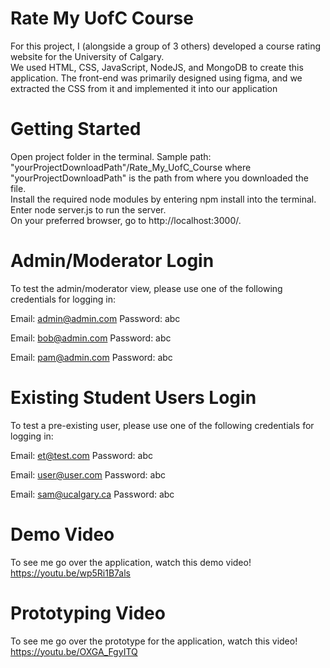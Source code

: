 # Rate My UofC Course


For this project, I (alongside a group of 3 others) developed a course rating website for the University of Calgary. <br />
We used HTML, CSS, JavaScript, NodeJS, and MongoDB to create this application. The front-end was primarily designed using figma, and we extracted the CSS from it and implemented it into our application 

# Getting Started
Open project folder in the terminal. Sample path: "yourProjectDownloadPath"/Rate_My_UofC_Course where "yourProjectDownloadPath" is the path from where you downloaded the file. <br />
Install the required node modules by entering npm install into the terminal. <br />
Enter node server.js to run the server. <br />
On your preferred browser, go to http://localhost:3000/. <br />
# Admin/Moderator Login
To test the admin/moderator view, please use one of the following credentials for logging in:

Email: admin@admin.com
Password: abc

Email: bob@admin.com
Password: abc

Email: pam@admin.com
Password: abc

# Existing Student Users Login
To test a pre-existing user, please use one of the following credentials for logging in:

Email: et@test.com
Password: abc

Email: user@user.com
Password: abc

Email: sam@ucalgary.ca
Password: abc

# Demo Video
To see me go over the application, watch this demo video! <br />
https://youtu.be/wp5Ri1B7als

# Prototyping Video
To see me go over the prototype for the application, watch this video! <br />
https://youtu.be/OXGA_FgyITQ
